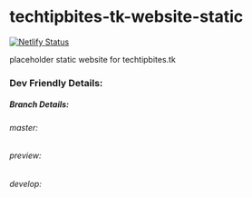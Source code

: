 # techtipbites-tk-website-static

[![Netlify Status](https://api.netlify.com/api/v1/badges/7792228c-7bf4-4823-b9da-5f974b5fa04b/deploy-status)](https://app.netlify.com/sites/techtipbites/deploys)

placeholder static website for techtipbites.tk

### Dev Friendly Details:

##### Branch Details:

###### master:

###### preview:

###### develop:
